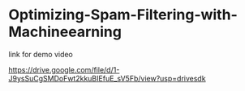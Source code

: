 # Optimizing-Spam-Filtering-with-Machineearning

link for demo video

https://drive.google.com/file/d/1-J9ysSuCgSMDoFwt2kkuBIEfuE_sV5Fb/view?usp=drivesdk
